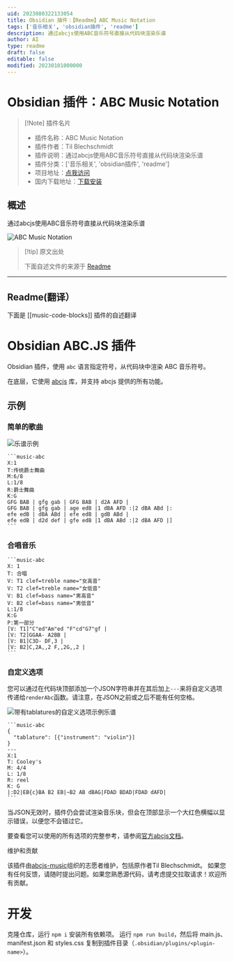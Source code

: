 ```yaml
---
uid: 2023080322133054
title: Obsidian 插件：【Readme】ABC Music Notation
tags: ['音乐相关', 'obsidian插件', 'readme']
description: 通过abcjs使用ABC音乐符号直接从代码块渲染乐谱
author: AI
type: readme
draft: false
editable: false
modified: 20230101000000
---
```


# Obsidian 插件：ABC Music Notation

> [!Note] 插件名片
> - 插件名称：ABC Music Notation
> - 插件作者：Til Blechschmidt
> - 插件说明：通过abcjs使用ABC音乐符号直接从代码块渲染乐谱
> - 插件分类：['音乐相关', 'obsidian插件', 'readme']
> - 项目地址：[点我访问](https://github.com/abcjs-music/obsidian-plugin-abcjs)
> - 国内下载地址：[下载安装](https://pkmer.cn/products/plugin/pluginMarket/?music-code-blocks)

## 概述

通过abcjs使用ABC音乐符号直接从代码块渲染乐谱

![ABC Music Notation](https://cdn.pkmer.cn/covers/music-code-blocks.png!pkmer)

> [!tip] 原文出处
> 
>下面自述文件的来源于 [Readme](https://ghproxy.net/https://raw.githubusercontent.com/abcjs-music/obsidian-plugin-abcjs/main/README.md)
> 

---

## Readme(翻译）

下面是 [[music-code-blocks]] 插件的自述翻译


# Obsidian ABC.JS 插件

Obsidian 插件，使用 `abc` 语言指定符号，从代码块中渲染 ABC 音乐符号。

在底层，它使用 [abcjs](https://paulrosen.github.io/abcjs/) 库，并支持 abcjs 提供的所有功能。

## 示例

### 简单的歌曲

![乐谱示例](example.png)

    ```music-abc
    X:1
    T:传统爵士舞曲
    M:6/8
    L:1/8
    R:爵士舞曲
    K:G
    GFG BAB | gfg gab | GFG BAB | d2A AFD |
    GFG BAB | gfg gab | age edB |1 dBA AFD :|2 dBA ABd |:
    efe edB | dBA ABd | efe edB | gdB ABd |
    efe edB | d2d def | gfe edB |1 dBA ABd :|2 dBA AFD |]
    ```

### 合唱音乐

    ```music-abc
    X: 1
    T: 合唱
    V: T1 clef=treble name="女高音"
    V: T2 clef=treble name="女低音"
    V: B1 clef=bass name="男高音"
    V: B2 clef=bass name="男低音"
    L:1/8
    K:G
    P:第一部分
    [V: T1]"C"ed"Am"ed "F"cd"G7"gf |
    [V: T2]GGAA- A2BB |
    [V: B1]C3D- DF,3 |
    [V: B2]C,2A,,2 F,,2G,,2 |
    ```

### 自定义选项

您可以通过在代码块顶部添加一个JSON字符串并在其后加上`---`来将自定义选项传递给`renderAbc`函数。请注意，在JSON之前或之后不能有任何空格。

![带有tablatures的自定义选项示例乐谱](example_tablatures.jpg)

    ```music-abc
    {
      "tablature": [{"instrument": "violin"}]
    }
    ---
    X:1
    T: Cooley's
    M: 4/4
    L: 1/8
    R: reel
    K: G
    |:D2|EB{c}BA B2 EB|~B2 AB dBAG|FDAD BDAD|FDAD dAFD|
    ```

当JSON无效时，插件仍会尝试渲染音乐块，但会在顶部显示一个大红色横幅以显示错误，以便您不会错过它。

要查看您可以使用的所有选项的完整参考，请参阅[官方abcjs文档](https://paulrosen.github.io/abcjs/visual/render-abc-options.html)。

维护和贡献

该插件由[abcjs-music](https://github.com/abcjs-music)组织的志愿者维护，包括原作者Til Blechschmidt。
如果您有任何反馈，请随时提出问题。如果您熟悉源代码，请考虑提交拉取请求！欢迎所有贡献。

# 开发

克隆仓库，运行 `npm i` 安装所有依赖项。
运行 `npm run build`，然后将 main.js、manifest.json 和 styles.css 复制到插件目录（`.obsidian/plugins/<plugin-name>`）。



